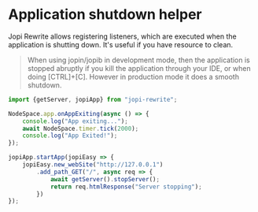 # Application shutdown helper

Jopi Rewrite allows registering listeners, which are executed when the application is shutting down.
It's useful if you have resource to clean.

> When using jopin/jopib in development mode, then the application is stopped abruptly
> if you kill the application through your IDE, or when doing [CTRL]+[C]. However in production mode
> it does a smooth shutdown.
 
```typescript
import {getServer, jopiApp} from "jopi-rewrite";

NodeSpace.app.onAppExiting(async () => {
    console.log("App exiting...");
    await NodeSpace.timer.tick(2000);
    console.log("App Exited!");
});

jopiApp.startApp(jopiEasy => {
    jopiEasy.new_webSite("http://127.0.0.1")
        .add_path_GET("/", async req => {
            await getServer().stopServer();
            return req.htmlResponse("Server stopping");
        })
});
```


    